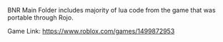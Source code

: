 BNR Main Folder includes majority of lua code from the game that was portable through Rojo.

Game Link: https://www.roblox.com/games/1499872953